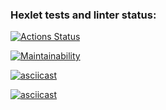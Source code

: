 ### Hexlet tests and linter status:
[![Actions Status](https://github.com/DarkN3ro/frontend-project-44/actions/workflows/hexlet-check.yml/badge.svg)](https://github.com/DarkN3ro/frontend-project-44/actions)

[![Maintainability](https://api.codeclimate.com/v1/badges/3d70b94e89ecbac1c670/maintainability)](https://codeclimate.com/github/DarkN3ro/frontend-project-44/maintainability)

[![asciicast](https://asciinema.org/a/kn7BSd1CShuB8MjBbody61Szi.svg)](https://asciinema.org/a/kn7BSd1CShuB8MjBbody61Szi)

[![asciicast](https://asciinema.org/a/0CoNBJZIWu51Omt3QUV26Z4i7.svg)](https://asciinema.org/a/0CoNBJZIWu51Omt3QUV26Z4i7)